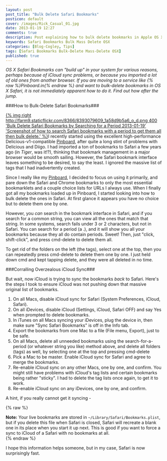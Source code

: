 ```yaml
---
layout: post
post_title: "Bulk Delete Safari Bookmarks"
posticon: default
cover: /images/Rick_Casual_01.jpg
date: 2013-01-19 12:27
comments: true
description: Post explaining how to bulk delete bookmarks in Apple OS X Safari.
keywords: Safari Bookmarks Bulk Mass Delete OSX
categories: [Blog-Cogley, Tips]
tags: [Safari Bookmarks Bulk-Delete Mass-Delete OSX]
published: true
---
```


_OS X Safari Bookmarks can "build up" in your system for various reasons, perhaps because of iCloud sync problems, or because you imported a lot of old ones from another browser. If you are moving to a service like {% raw %}<span class="label label-success">Pinboard.in</span>{% endraw %} and want to bulk-delete bookmarks in OS X Safari, it is not immediately apparent how to do it. Find out how after the jump._

<!--more-->

###How to Bulk-Delete Safari Bookmarks###

[{% img right http://farm9.staticflickr.com/8366/8393079609_1a58d9b5a6_o_d.png 400 'Bulk Delete Safari Bookmarks by Searching for a Period 2013-01-19' 'Screenshot of how to search Safari bookmarks with a period to get them all then bulk delete.' %}](http://www.flickr.com/photos/rickcogley/8393079609/ "View 'Bulk Delete Safari Bookmarks by Searching for a Period 2013-01-19' on Flickr.com")I recently started using the excellent high-performance Delicious-v1-compatible [Pinboard](http://pinboard.in), after quite a long stint of problems with Delicious and Diigo. I had imported a ton of bookmarks to Safari a few years ago (in *Tiger*, was it!?), thinking that bookmark management in a major browser would be smooth sailing. However, the Safari bookmark interface leaves something to be desired, to say the least. I ignored the massive list of tags that I had inadvertently created. 

Since I really like my [Pinboard](https://pinboard.in/u:rickcogley), I decided to focus on using it primarily, and pare down the Safari and Chrome bookmarks to only the most essential bookmarklets and a couple choice lists for URLs I always use. When I finally got all my bookmarks loaded up in Pinboard, I started looking into how to bulk delete the ones in Safari. At first glance it appears you have no choice but to delete them one by one. 

However, you *can* search in the bookmark interface in Safari, and if you search for a common string, you can view all the ones that match that string. In some systems, search fails under 3 or 2 characters, but not in Safari. You can search for a period (a .), and it will show you all your bookmarks because they all do contain periods. Sweet! Then, just "click, shift-click", and press cmd-delete to delete them all. 

To get rid of the folders on the left (the tags), select one at the top, then you can repeatedly press cmd-delete to delete them one by one. I just held down cmd and kept tapping delete, and they were all deleted in no time. 

###Corralling Overzealous iCloud Sync###

But wait, now iCloud is trying to sync the bookmarks *back* to Safari. Here's the steps I took to ensure iCloud was not pushing down that massive original list of bookmarks. 

1. On all Macs, disable iCloud sync for Safari (System Preferences, iCloud, Safari).
1. On all iDevices, disable iCloud (Settings, iCloud, Safari OFF) and say Yes when prompted to delete bookmarks. 
1. In iTunes on all Macs syncing your iDevices, plug the device in, then make sure "Sync Safari Bookmarks" is off in the Info tab.
1. Export the bookmarks from one Mac to a file (File menu, Export), just to be safe.
1. On all Macs, delete all unneeded bookmarks using the search-for-a-period (or whatever string you like) method above, and delete all folders (tags) as well, by selecting one at the top and pressing cmd-delete 
1. Pick a Mac to be master. Enable iCloud sync for Safari and agree to merge the bookmarks. 
1. Re-enable iCloud sync on any other Macs, one by one, and confirm. You might still have problems with iCloud's tag lists and certain bookmarks being rather "sticky". I had to delete the tag lists once again, to get it to work. 
1. Re-enable iCloud sync on any iDevices, one by one, and confirm. 

A hint, if you really cannot get it syncing - 

{% raw %}<div class="alert alert-info"><strong>Note:</strong> Your live bookmarks are stored in <code>~/Library/Safari/Bookmarks.plist</code>, but if you delete this file when Safari is closed, Safari will recreate a blank one in its place when you start it up next. This is good if you want to force a sync to iCloud of a Safari with no bookmarks at all.</div>{% endraw %}  

I hope this information helps someone, but in my case, Safari is now surprisingly fast. 

